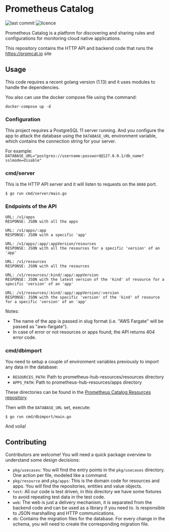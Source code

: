# Prometheus Catalog

![last commit](https://flat.badgen.net/github/last-commit/sysdiglabs/prometheus-hub-backend?icon=github) ![licence](https://flat.badgen.net/github/license/sysdiglabs/prometheus-hub-backend)

Prometheus Catalog is a platform for discovering and sharing rules and 
configurations for monitoring cloud native applications.

This repository contains the HTTP API and backend code that runs the
https://promcat.io site

## Usage

This code requires a recent golang version (1.13) and it uses modules to handle
the dependencies.

You also can use the docker compose file using the command:
```
docker-compose up -d
```

### Configuration

This project requires a PostgreSQL 11 server running. And you configure the app
to attack the database using the `DATABASE_URL` environment variable, which contains
the connection string for your server.

For example: `DATABASE_URL="postgres://username:password@127.0.0.1/db_name?sslmode=disable"`

### cmd/server

This is the HTTP API server and it will listen to requests on the `8080` port.

```
$ go run cmd/server/main.go
```

### Endpoints of the API

```
URL: /v1/apps
RESPONSE: JSON with all the apps

URL: /v1/apps/:app
RESPONSE: JSON with a specific 'app'

URL: /v1/apps/:app/:appVersion/resources
RESPONSE: JSON with all the resources for a specific 'version' of an 'app'

URL: /v1/resources
RESPONSE: JSON with all the resources

URL: /v1/resources/:kind/:app/:appVersion
RESPONSE: JSON with the latest version of the 'kind' of resource for a specific 'version' of an 'app' 

URL: /v1/resources/:kind/:app/:appVersion/:version
RESPONSE: JSON with the specific 'version' of the 'kind' of resource for a specific 'version' of an 'app' 
```

Notes: 
* The name of the app is passed in slug format (i.e. "AWS Fargate" will be passed as "aws-fargate").
* In case of error or not resources or apps found, the API returns 404 error code. 


### cmd/dbimport

You need to setup a couple of environment variables previously to import any
data in the database:

* `RESOURCES_PATH`: Path to prometheus-hub-resources/resources directory
* `APPS_PATH`: Path to prometheus-hub-resources/apps directory


These directories can be found in the [Prometheus Catalog Resources repository](https://github.com/sysdiglabs/promcat-resources).


Then with the `DATABASE_URL` set, execute:

```
$ go run cmd/dbimport/main.go
```

And voila!

## Contributing

Contributors are welcome! You will need a quick package overview to understand
some design decisions:

* `pkg/usecases`: You will find the entry points in the `pkg/usecases` directory.
  One action per file, modeled like a command.
* `pkg/resource` and `pkg/apps`: This is the domain code for resources
  and apps. You will find the repositories, entities and value objects.
* `test`: All our code is test driven, in this directory we have some fixtures
  to avoid repeating test data in the test code.
* `web`: The web is just a delivery mechanism, it is separated from the backend code
  and can be used as a library if you need to. Is responsible to JSON
  marshalling and HTTP communications.
* `db`: Contains the migration files for the database. For every change
  in the schema, you will need to create the corresponding migration file.
